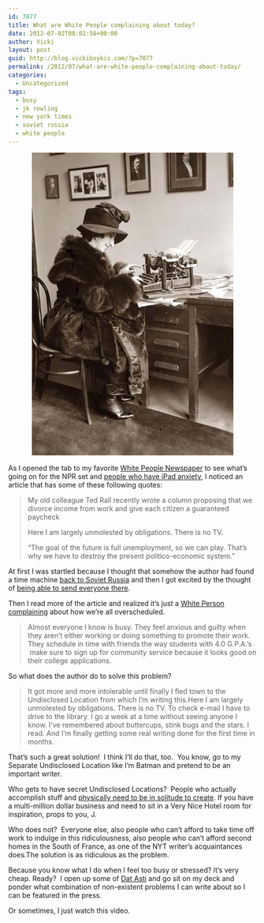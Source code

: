 ```yaml
---
id: 7077
title: What are White People complaining about today?
date: 2012-07-02T08:02:58+00:00
author: Vicki
layout: post
guid: http://blog.vickiboykis.com/?p=7077
permalink: /2012/07/what-are-white-people-complaining-about-today/
categories:
  - Uncategorized
tags:
  - busy
  - jk rowling
  - new york times
  - soviet russia
  - white people
---
```

<p style="text-align: center;">
  <a href="https://raw.githubusercontent.com/veekaybee/wlb/gh-pages/assets/images/2012/07/Typing-Woman.jpg"><img class="aligncenter  wp-image-7078" title="Typing-Woman" src="https://raw.githubusercontent.com/veekaybee/wlb/gh-pages/assets/images/2012/07/Typing-Woman.jpg" alt="" width="409" height="613" /></a>
</p>

As I opened the tab to my favorite <a href="http://blog.vickiboykis.com/2011/12/new-york-times-story-idea-bingo-2011/" target="_blank">White People Newspaper</a> to see what&#8217;s going on for the NPR set and <a href="http://blog.vickiboykis.com/2012/03/white-people-experiencing-first-world-problems-while-reading/" target="_blank">people who have iPad anxiety</a>, I noticed an article that has some of these following quotes:

> My old colleague Ted Rall recently wrote a column proposing that we divorce income from work and give each citizen a guaranteed paycheck
> 
> Here I am largely unmolested by obligations. There is no TV.
> 
> “The goal of the future is full unemployment, so we can play. That’s why we have to destroy the present politico-economic system.”

At first I was startled because I thought that somehow the author had found a time machine <a href="http://blog.vickiboykis.com/2010/03/environmentalism-has-its-roots-in-millions-of-violently-angry-soviet-women/" target="_blank">back to Soviet Russia</a> and then I got excited by the thought of <a href="http://blog.vickiboykis.com/2011/12/people-who-shop-at-whole-foods-youre-communists-technically-speaking/" target="_blank">being able to send everyone there</a>.

Then I read more of the article and realized it&#8217;s just a <a href="http://opinionator.blogs.nytimes.com/2012/06/30/the-busy-trap/" target="_blank">White Person complainin</a>g about how we&#8217;re all overscheduled.

> Almost everyone I know is busy. They feel anxious and guilty when they aren’t either working or doing something to promote their work. They schedule in time with friends the way students with 4.0 G.P.A.’s  make sure to sign up for community service because it looks good on their college applications.

So what does the author do to solve this problem?

> It got more and more intolerable until finally I fled town to the Undisclosed Location from which I’m writing this.Here I am largely unmolested by obligations. There is no TV. To check e-mail I have to drive to the library. I go a week at a time without seeing anyone I know. I’ve remembered about buttercups, stink bugs and the stars. I read. And I’m finally getting some real writing done for the first time in months.

That&#8217;s such a great solution!  I think I&#8217;ll do that, too.  You know, go to my Separate Undisclosed Location like I&#8217;m Batman and pretend to be an important writer.

Who gets to have secret Undisclosed Locations?  People who actually accomplish stuff and <a href="http://www.luxist.com/2008/07/22/the-jk-rowling-suite-at-the-balmoral-hotel/" target="_blank">physically need to be in solitude to create</a>. If you have a multi-million dollar business and need to sit in a Very Nice Hotel room for inspiration, props to you, J.

Who does not?  Everyone else, also people who can&#8217;t afford to take time off work to indulge in this ridiculousness, also people who can&#8217;t afford second homes in the South of France, as one of the NYT writer&#8217;s acquaintances does.The solution is as ridiculous as the problem.

Because you know what I do when I feel too busy or stressed? It&#8217;s very cheap. Ready?  I open up some of <a href="http://johnsimondaily.com/wp-content/uploads/2012/01/MARTINI-sparkling-wines.jpg" target="_blank">Dat Asti</a> and go sit on my deck and ponder what combination of non-existent problems I can write about so I can be featured in the press.

Or sometimes, I just watch this video.



&nbsp;

&nbsp;